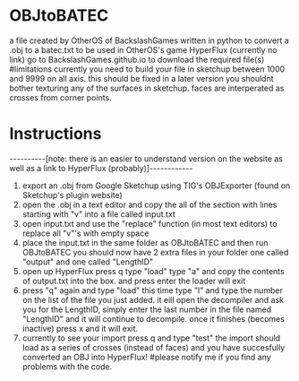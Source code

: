 # OBJtoBATEC
a file created by OtherOS of BackslashGames written in python to convert a .obj to a batec.txt to be used in OtherOS's game HyperFlux (currently no link) 
go to BackslashGames.github.io to download the required file(s)
#limitations
currently you need to build your file in sketchup between 1000 and 9999 on all axis. this should be fixed in a later version
you shouldnt bother texturing any of the surfaces in sketchup. faces are interperated as crosses from corner points.
# Instructions
----------[note: there is an easier to understand version on the website as well as a link to HyperFlux (probably)]------------
1. export an .obj from Google Sketchup using TIG's OBJExporter (found on Sketchup's plugin website)
2. open the .obj in a text editor and copy the all of the section with lines starting with "v" into a file called input.txt
3. open input.txt and use the "replace" function (in most text editors) to replace all "v"'s with empty space
4. place the input.txt in the same folder as OBJtoBATEC and then run OBJtoBATEC you should now have 2 extra files in your folder one called "output" and one called "LengthID"
5. open up HyperFlux press q type "load" type "a" and copy the contents of output.txt into the box. and press enter the loader will exit
6. press "q" again and type "load" this time type "l" and type the number on the list of the file you just added. it eill open the decompiler and ask you for the LengthID, simply enter the last number in the file named "LengthID" and it will continue to decompile. once it finishes (becomes inactive) press x and it will exit.
7. currently to see your import press q and type "test" the import should load as a series of crosses (instead of faces) and you have succesfully converted an OBJ into HyperFlux!
#please notify me if you find any problems with the code.
